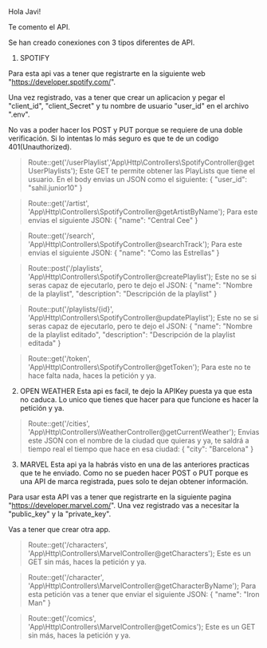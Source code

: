 Hola Javi!

Te comento el API.

Se han creado conexiones con 3 tipos diferentes de API.

1. SPOTIFY

Para esta api vas a tener que registrarte en la siguiente web "https://developer.spotify.com/".

Una vez registrado, vas a tener que crear un aplicacion y pegar el "client_id", "client_Secret" y tu nombre de usuario "user_id" en el archivo ".env".

No vas a poder hacer los POST y PUT porque se requiere de una doble verificación. Si lo intentas lo más seguro es que te de un codigo 401(Unauthorized).

>Route::get('/userPlaylist','App\Http\Controllers\SpotifyController@getUserPlaylists');
Este GET te permite obtener las PlayLists que tiene el usuario.
En el body envias un JSON como el siguiente:
{
  "user_id": "sahil.junior10"
}

>Route::get('/artist', 'App\Http\Controllers\SpotifyController@getArtistByName');
Para este envias el siguiente JSON:
{
    "name": "Central Cee"
}

>Route::get('/search', 'App\Http\Controllers\SpotifyController@searchTrack');
Para este envias el siguiente JSON:
{
    "name": "Como las Estrellas"
}

>Route::post('/playlists', 'App\Http\Controllers\SpotifyController@createPlaylist');
Este no se si seras capaz de ejecutarlo, pero te dejo el JSON:
{
  "name": "Nombre de la playlist",
  "description": "Descripción de la playlist"
}


>Route::put('/playlists/{id}', 'App\Http\Controllers\SpotifyController@updatePlaylist');
Este no se si seras capaz de ejecutarlo, pero te dejo el JSON:
{
  "name": "Nombre de la playlist editado",
  "description": "Descripción de la playlist editada"
}


>Route::get('/token', 'App\Http\Controllers\SpotifyController@getToken');
Para este no te hace falta nada, haces la petición y ya.



2. OPEN WEATHER
Esta api es facil, te dejo la APIKey puesta ya que esta no caduca. Lo unico que tienes que hacer para que funcione es hacer la petición y ya.

>Route::get('/cities', 'App\Http\Controllers\WeatherController@getCurrentWeather');
Envias este JSON con el nombre de la ciudad que quieras y ya, te saldrá a tiempo real el tiempo que hace en esa ciudad:
{
    "city": "Barcelona"
}




3. MARVEL
Esta api ya la habrás visto en una de las anteriores practicas que te he enviado.
Como no se pueden hacer POST o PUT porque es una API de marca registrada, pues solo te dejan obtener información.

Para usar esta API vas a tener que registrarte en la siguiente pagina "https://developer.marvel.com/". Una vez registrado vas a necesitar la "public_key" y la "private_key".

Vas a tener que crear otra app.

>Route::get('/characters', 'App\Http\Controllers\MarvelController@getCharacters');
Este es un GET sin más, haces la petición y ya.


>Route::get('/character', 'App\Http\Controllers\MarvelController@getCharacterByName');
Para esta petición vas a tener que enviar el siguiente JSON:
{
    "name": "Iron Man"
}

>Route::get('/comics', 'App\Http\Controllers\MarvelController@getComics');
Este es un GET sin más, haces la petición y ya.